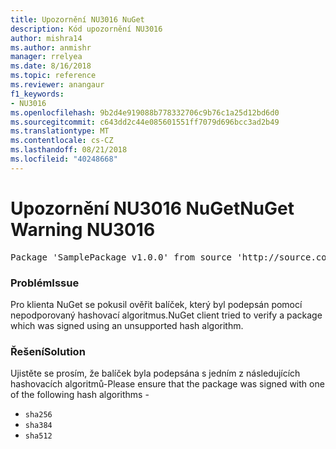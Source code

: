 ```yaml
---
title: Upozornění NU3016 NuGet
description: Kód upozornění NU3016
author: mishra14
ms.author: anmishr
manager: rrelyea
ms.date: 8/16/2018
ms.topic: reference
ms.reviewer: anangaur
f1_keywords:
- NU3016
ms.openlocfilehash: 9b2d4e919088b778332706c9b76c1a25d12bd6d0
ms.sourcegitcommit: c643dd2c44e085601551ff7079d696bcc3ad2b49
ms.translationtype: MT
ms.contentlocale: cs-CZ
ms.lasthandoff: 08/21/2018
ms.locfileid: "40248668"
---
```

# <a name="nuget-warning-nu3016"></a><span data-ttu-id="ca263-103">Upozornění NU3016 NuGet</span><span class="sxs-lookup"><span data-stu-id="ca263-103">NuGet Warning NU3016</span></span>

<pre>Package 'SamplePackage v1.0.0' from source 'http://source.com/index.json': The package hash uses an unsupported hash algorithm.</pre>

### <a name="issue"></a><span data-ttu-id="ca263-104">Problém</span><span class="sxs-lookup"><span data-stu-id="ca263-104">Issue</span></span>

<span data-ttu-id="ca263-105">Pro klienta NuGet se pokusil ověřit balíček, který byl podepsán pomocí nepodporovaný hashovací algoritmus.</span><span class="sxs-lookup"><span data-stu-id="ca263-105">NuGet client tried to verify a package which was signed using an unsupported hash algorithm.</span></span>


### <a name="solution"></a><span data-ttu-id="ca263-106">Řešení</span><span class="sxs-lookup"><span data-stu-id="ca263-106">Solution</span></span>

<span data-ttu-id="ca263-107">Ujistěte se prosím, že balíček byla podepsána s jedním z následujících hashovacích algoritmů-</span><span class="sxs-lookup"><span data-stu-id="ca263-107">Please ensure that the package was signed  with one of the following hash algorithms -</span></span> 
* `sha256`
* `sha384`
* `sha512`


